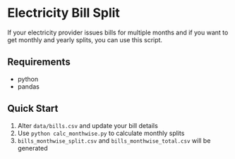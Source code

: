 # Electricity Bill Split

If your electricity provider issues bills for multiple months and if you want to get monthly and yearly splits, you can use this script.

## Requirements

- python
- pandas

## Quick Start

1. Alter `data/bills.csv` and update your bill details
2. Use `python calc_monthwise.py` to calculate monthly splits
3. `bills_monthwise_split.csv` and `bills_monthwise_total.csv` will be generated
